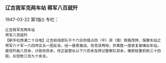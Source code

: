### 辽吉我军克两车站  蒋军八百就歼

1947-03-22
第1版()
专栏：

    辽吉我军克两车站
    蒋军八百就歼
    【新华社西满二十日电】辽吉前线部队于十六日向侵占四（平）菲（南）铁路茂林、保康车站之蒋军六十军一八四师五五一团反击，经一昼夜激战，攻克该两地，并乘胜一度收复玻璃出车站。是役歼敌八百余，计毙伤百余，俘正副营长以下六百余及蒋记警察队百余，缴获轻重机枪三十四挺，长短枪三百九十余支。
